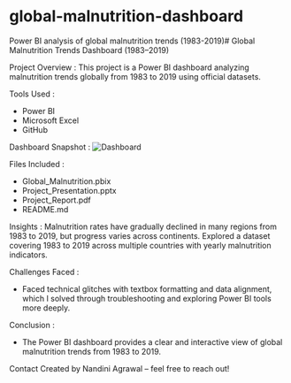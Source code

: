 # global-malnutrition-dashboard
Power BI analysis of global malnutrition trends (1983-2019)# Global Malnutrition Trends Dashboard (1983–2019)

Project Overview :
This project is a Power BI dashboard analyzing malnutrition trends globally from 1983 to 2019 using official datasets.


Tools Used :
- Power BI
- Microsoft Excel
- GitHub


Dashboard Snapshot :
![Dashboard](https://github.com/your-username/your-repo-name/raw/main/dashboard_snapshot.png)


Files Included :
- Global_Malnutrition.pbix
- Project_Presentation.pptx
- Project_Report.pdf
- README.md


Insights :
Malnutrition rates have gradually declined in many regions from 1983 to 2019, but progress varies across continents.
Explored a dataset covering 1983 to 2019 across multiple countries with yearly malnutrition indicators.


Challenges Faced :
- Faced technical glitches with textbox formatting and data alignment, which I solved through troubleshooting and exploring Power BI tools more deeply.


Conclusion :
- The Power BI dashboard provides a clear and interactive view of global malnutrition trends from 1983 to 2019.


Contact
Created by Nandini Agrawal – feel free to reach out!
